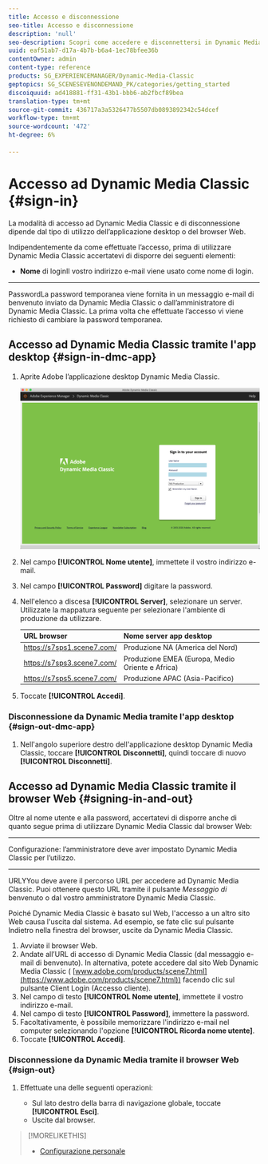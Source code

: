 ```yaml
---
title: Accesso e disconnessione
seo-title: Accesso e disconnessione
description: 'null'
seo-description: Scopri come accedere e disconnettersi in Dynamic Media Classic
uuid: eaf51ab7-d17a-4b7b-b6a4-1ec78bfee36b
contentOwner: admin
content-type: reference
products: SG_EXPERIENCEMANAGER/Dynamic-Media-Classic
geptopics: SG_SCENESEVENONDEMAND_PK/categories/getting_started
discoiquuid: ad418881-ff31-43b1-bbb6-ab2fbcf89bea
translation-type: tm+mt
source-git-commit: 436717a3a5326477b5507db0893892342c54dcef
workflow-type: tm+mt
source-wordcount: '472'
ht-degree: 6%

---
```



<!-- UPDATE THIS TOPIC AFTER DECEMBER 31, 2020!!!!! -->

# Accesso ad Dynamic Media Classic {#sign-in}

La modalità di accesso ad Dynamic Media Classic e di disconnessione dipende dal tipo di utilizzo dell’applicazione desktop o del browser Web.

Indipendentemente da come effettuate l’accesso, prima di utilizzare Dynamic Media Classic accertatevi di disporre dei seguenti elementi:

* **Nome**
di loginIl vostro indirizzo e-mail viene usato come nome di login.

* ****
PasswordLa password temporanea viene fornita in un messaggio e-mail di benvenuto inviato da Dynamic Media Classic o dall’amministratore di Dynamic Media Classic. La prima volta che effettuate l’accesso vi viene richiesto di cambiare la password temporanea.

## Accesso ad Dynamic Media Classic tramite l&#39;app desktop {#sign-in-dmc-app}

1. Aprite  Adobe l’applicazione desktop Dynamic Media Classic.

   ![Accesso Dynamic Media Classic](/help/assets/dmclassic-login1.png)

1. Nel campo **[!UICONTROL Nome utente]**, immettete il vostro indirizzo e-mail.
1. Nel campo **[!UICONTROL Password]** digitare la password.
1. Nell&#39;elenco a discesa **[!UICONTROL Server]**, selezionare un server.
Utilizzate la mappatura seguente per selezionare l&#39;ambiente di produzione da utilizzare.

   | URL browser | Nome server app desktop |
   |---|---|
   | https://s7sps1.scene7.com/ | Produzione NA (America del Nord) |
   | https://s7sps3.scene7.com/ | Produzione EMEA (Europa, Medio Oriente e Africa) |
   | https://s7sps5.scene7.com/ | Produzione APAC (Asia-Pacifico) |

1. Toccate **[!UICONTROL Accedi]**.

### Disconnessione da Dynamic Media tramite l&#39;app desktop {#sign-out-dmc-app}

1. Nell&#39;angolo superiore destro dell&#39;applicazione desktop Dynamic Media Classic, toccare **[!UICONTROL Disconnetti]**, quindi toccare di nuovo **[!UICONTROL Disconnetti]**.

## Accesso ad Dynamic Media Classic tramite il browser Web {#signing-in-and-out}

Oltre al nome utente e alla password, accertatevi di disporre anche di quanto segue prima di utilizzare Dynamic Media Classic dal browser Web:

* ****
Configurazione: l’amministratore deve aver impostato Dynamic Media Classic per l’utilizzo.

* ****
URLYYou deve avere il percorso URL per accedere ad Dynamic Media Classic. Puoi ottenere questo URL tramite il pulsante 
*Messaggio di* benvenuto o dal vostro amministratore Dynamic Media Classic.

Poiché Dynamic Media Classic è basato sul Web, l&#39;accesso a un altro sito Web causa l&#39;uscita dal sistema. Ad esempio, se fate clic sul pulsante Indietro nella finestra del browser, uscite da Dynamic Media Classic.

1. Avviate il browser Web.
1. Andate all’URL di accesso di Dynamic Media Classic (dal messaggio e-mail di benvenuto). In alternativa, potete accedere dal sito Web Dynamic Media Classic ( [www.adobe.com/products/scene7.html](https://www.adobe.com/products/scene7.html)) facendo clic sul pulsante Client Login (Accesso cliente).
1. Nel campo di testo **[!UICONTROL Nome utente]**, immettete il vostro indirizzo e-mail.
1. Nel campo di testo **[!UICONTROL Password]**, immettere la password.
1. Facoltativamente, è possibile memorizzare l&#39;indirizzo e-mail nel computer selezionando l&#39;opzione **[!UICONTROL Ricorda nome utente]**.
1. Toccate **[!UICONTROL Accedi]**.

### Disconnessione da Dynamic Media tramite il browser Web {#sign-out}

1. Effettuate una delle seguenti operazioni:

   * Sul lato destro della barra di navigazione globale, toccate **[!UICONTROL Esci]**.
   * Uscite dal browser.

>[!MORELIKETHIS]
>
>* [Configurazione personale](personal-setup.md#personal_setup)

